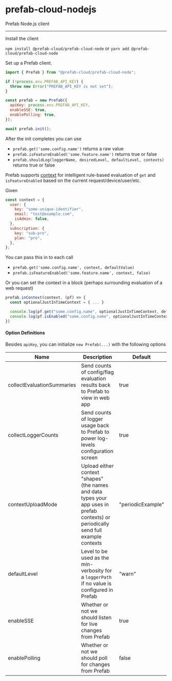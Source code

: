 # prefab-cloud-nodejs

Prefab Node.js client

---

Install the client

`npm install @prefab-cloud/prefab-cloud-node` or `yarn add @prefab-cloud/prefab-cloud-node`

Set up a Prefab client.

```js
import { Prefab } from "@prefab-cloud/prefab-cloud-node";

if (!process.env.PREFAB_API_KEY) {
  throw new Error("PREFAB_API_KEY is not set");
}

const prefab = new Prefab({
  apiKey: process.env.PREFAB_API_KEY,
  enableSSE: true,
  enablePolling: true,
});

await prefab.init();
```

After the init completes you can use

- `prefab.get('some.config.name')` returns a raw value
- `prefab.isFeatureEnabled('some.feature.name')` returns true or false
- `prefab.shouldLog(loggerName, desiredLevel, defaultLevel, contexts)` returns true or false

Prefab supports [context](https://docs.prefab.cloud/docs/explanations/context) for intelligent rule-based evaluation of `get` and `isFeatureEnabled` based on the current request/device/user/etc.

Given

```js
const context = {
  user: {
    key: "some-unique-identifier",
    email: "test@example.com",
    isAdmin: false,
  },
  subscription: {
    key: "sub-pro",
    plan: "pro",
  },
};
```

You can pass this in to each call

- `prefab.get('some.config.name', context, defaultValue)`
- `prefab.isFeatureEnabled('some.feature.name', context, false)`

Or you can set the context in a block (perhaps surrounding evaluation of a web request)

```js
prefab.inContext(context, (pf) => {
  const optionalJustInTimeContext = { ... }

  console.log(pf.get("some.config.name", optionalJustInTimeContext, defaultValue))
  console.log(pf.isEnabled("some.config.name", optionalJustInTimeContext, false))
})
```

#### Option Definitions

Besides `apiKey`, you can initialize `new Prefab(...)` with the following options

| Name                       | Description                                                                                                                           | Default           |
| -------------------------- | ------------------------------------------------------------------------------------------------------------------------------------- | ----------------- |
| collectEvaluationSummaries | Send counts of config/flag evaluation results back to Prefab to view in web app                                                       | true              |
| collectLoggerCounts        | Send counts of logger usage back to Prefab to power log-levels configuration screen                                                   | true              |
| contextUploadMode          | Upload either context "shapes" (the names and data types your app uses in prefab contexts) or periodically send full example contexts | "periodicExample" |
| defaultLevel               | Level to be used as the min-verbosity for a `loggerPath` if no value is configured in Prefab                                          | "warn"            |
| enableSSE                  | Whether or not we should listen for live changes from Prefab                                                                          | true              |
| enablePolling              | Whether or not we should poll for changes from Prefab                                                                                 | false             |
